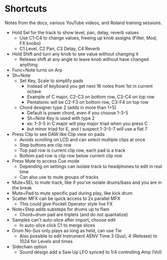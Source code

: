 # Shortcuts
Notes from the docs, various YouTube videos, and Roland training sessions.

* Hold Sel for the track to show level, pan, delay, reverb values
	* Use C1-C4 to change values, freeing up knob assigns (Filter, Mod, FX knobs)
	* C1 Level, C2 Pan, C3 Delay, C4 Reverb
* Hold Shift and turn any knob to see value without changing it
	* Release shift at any angle to leave knob without have changed anything
* Func+Note turns on Arp
* Sh+Note
	* Set Key, Scale to simplify pads
		* Instead of keyboard you get next 16 notes from 1st in current octave
		* Example of C major, C2-C3 on bottom row, C3-C4 on top row
		* Pentatonic will be C2-F3 on bottom row, C3-F4 on top row
	* Chord designer type 2 (adds in more than 1+5)
		* Default is power chord, even if you choose 1-3-5
		* Sh+Note Key is used with type 2
		* ex: 1-3-5 in C major will play major triad when you press C
		* but minor triad for E, and I suspect 1-3-5-7 will use a flat 7
* Press Clip to see DAW like Clip view on pads
	* Avoids scrolling on LCD and can select multiple clips at once
	* Step buttons are clip row
	* Top pad row is current clip row, each pad is a track
	* Bottom pad row is clip row below current clip row
* Press Mute to access Cue mode
	* Depending on settings can isolate track to headphones to edit in real time
	* Can also use to mute groups of tracks
* Mute+SEL to mute track, like if you've isolate drums/bass and you are in the break
* Mute+Pad to mute specific pad during play, like kick drum
* Scatter MFX can be quick access to 2x parallel MFX
	* This could give Pocket Operator style live FX
* Note+Step adds substeps for drums up to flam
	* Chord+drum pad are triplets (and do not quantatize)
* Samples can't auto-slice after import, choose edit
	* In auto-slice click C1 to merge slices
* Drum No-Sus only plays as long as held, can use Tie
	* Also possible to edit Instrument AENV Time 3 (Sus), 4 (Release) to 1024 for 
	Levels and times
* Sidechain option
	* Sound design add a Saw Up LFO synced to 1/4 controlling Amp (Vol)
